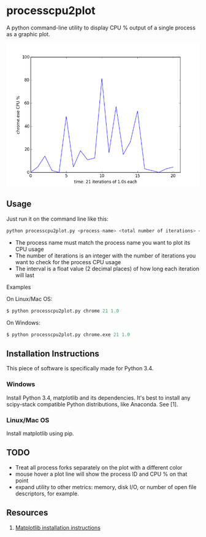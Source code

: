 # processcpu2plot
A python command-line utility to display CPU % output of a single process as a graphic plot.

<img src="img/figure_1.png" />

## Usage

Just run it on the command line like this:

```python
python processcpu2plot.py <process-name> <total number of iterations> <interval>
```
- The process name must match the process name you want to plot its CPU usage
- The number of iterations is an integer with the number of iterations you want to check for the process CPU usage
- The interval is a float value (2 decimal places) of how long each iteration will last

Examples

On Linux/Mac OS:
```python
$ python processcpu2plot.py chrome 21 1.0
```

On Windows:
```python
$ python processcpu2plot.py chrome.exe 21 1.0
```

## Installation Instructions

This piece of software is specifically made for Python 3.4.

### Windows

Install Python 3.4, matplotlib and its dependencies. It's best to install any scipy-stack compatible Python distributions, 
like Anaconda. See [1].

### Linux/Mac OS

Install matplotlib using pip.

## TODO

- Treat all process forks separately on the plot with a different color
- mouse hover a plot line will show the process ID and CPU % on that point
- expand utility to other metrics: memory, disk I/O, or number of open file descriptors, for example.

## Resources

1. <a href="http://matplotlib.org/users/installing.html">Matplotlib installation instructions</a>